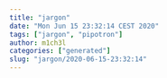 ```yaml
---
title: "jargon"
date: "Mon Jun 15 23:32:14 CEST 2020"
tags: ["jargon", "pipotron"]
author: m1ch3l
categories: ["generated"]
slug: "jargon/2020-06-15-23:32:14"
---
```



